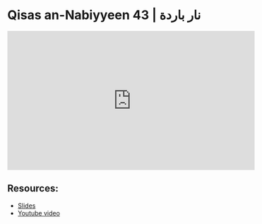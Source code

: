# Qisas an-Nabiyyeen 43 | نار باردة

<iframe width="560" height="315" src="https://www.youtube-nocookie.com/embed/Hs0spPYxR-g?start=0" frameborder="0" allow="accelerometer; autoplay; encrypted-media; gyroscope; picture-in-picture" allowfullscreen="allowfullscreen"></iframe><BR>



## Resources:
- [Slides](https://github.com/arshare/resources_balagha_pdfs)
- [Youtube video](Hs0spPYxR-g)
